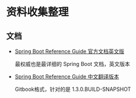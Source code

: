 资料收集整理
==========

## 文档

- [Spring Boot Reference Guide 官方文档英文版](http://docs.spring.io/spring-boot/docs/current/reference/html/index.html)

	最权威也是最详细的 Spring Boot 文档，英文版本

- [Spring Boot Reference Guide 中文翻译版本](https://www.gitbook.com/book/qbgbook/spring-boot-reference-guide-zh)

	Gitbook格式，针对的是 1.3.0.BUILD-SNAPSHOT














